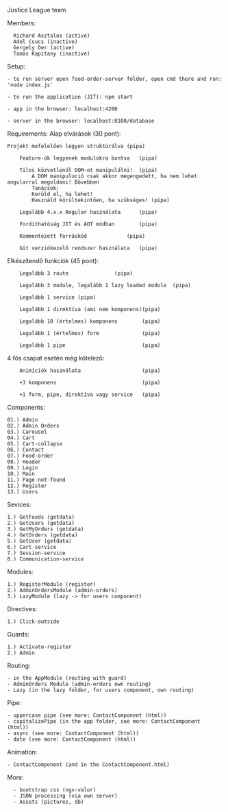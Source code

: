 Justice League team

Members:

      Richard Asztalos (active)
	  Adel Csucs (inactive)
	  Gergely Der (active)
	  Tamas Kapitany (inactive)
   


Setup:

    - to run server open food-order-server folder, open cmd there and run: 'node index.js'
 
    - to run the application (JIT): npm start 
 
    - app in the browser: localhost:4200
 
    - server in the browser: localhost:8100/database


Requirements: Alap elvárások (30 pont):
		
    Projekt mefelelően legyen struktúrálva (pipa)

		Feature-ök legyenek modulokra bontva   (pipa)

		Tilos közvetlenűl DOM-ot manipulálni!  (pipa)
			A DOM manipulució csak akkor megengedett, ha nem lehet angularral megoldani! Bővebben
			Tanácsok:
			Kerüld el, ha lehet!
			Használd körültekintően, ha szükséges! (pipa)

		Legalább 4.x.x Angular használata      (pipa)
    
		Fordíthatóság JIT és AOT módban        (pipa)
    
		Kommentezett forráskód		       (pipa)
    
		Git verziókezelő rendszer használata   (pipa)


Elkészítendő funkciók (45 pont):

		Legalább 3 route		       (pipa)

		Legalább 3 module, legalább 1 lazy loaded module  (pipa)

		Legalább 1 service (pipa)

		Legalább 1 direktíva (ami nem komponens)(pipa)

		Legalább 10 (értelmes) komponens        (pipa)
	
		Legalább 1 (értelmes) form              (pipa)

		Legalább 1 pipe                         (pipa)


4 fős csapat esetén még kötelező:

		Animíciók használata                    (pipa)

		+3 komponens                            (pipa)

		+1 form, pipe, direktíva vagy service   (pipa)




Components:

	01.) Admin
	02.) Admin Orders
	03.) Carousel
	04.) Cart
	05.) Cart-collapse
	06.) Contact
	07.) Food-order
	08.) Header
	09.) Login
	10.) Main
    11.) Page-not-found
	12.) Register
	13.) Users

Sevices:

	1.) GetFoods (getdata)
	2.) GetUsers (getdata)
	3.) GetMyOrders (getdata)
	4.) GetOrders (getdata)
	5.) GetUser (getdata)
	6.) Cart-service
	7.) Session-service
	8.) Communication-service
	

Modules:

	1.) RegisterModule (register)
	2.) AdminOrdersModule (admin-orders)
	3.) LazyModule (lazy -> for users component)
	


Directives:

	1.) Click-outside


Guards:

	1.) Activate-register
	2.) Admin


Routing: 

	- in the AppModule (routing with guard)
	- AdminOrders Module (admin-orders own routing)
	- Lazy (in the lazy folder, for users component, own routing)
	

Pipe:

	- uppercase pipe (see more: ContactComponent (html))
	- capitalizePipe (in the app folder, see more: ContactComponent (html))
	- async (see more: ContactComponent (html))
	- date (see more: ContactComponent (html))


Animation:

	- ContactComponent (and in the ContactComponent.html)


More: 

      - bootstrap css (ngx-valor)
      - JSON processing (via own server)
      - Assets (pictures, db)


